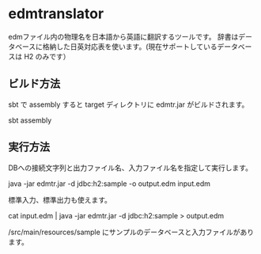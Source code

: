 edmtranslator
=============
edmファイル内の物理名を日本語から英語に翻訳するツールです。
辞書はデータベースに格納した日英対応表を使います。(現在サポートしているデータベースは H2 のみです）

ビルド方法
----------
sbt で assembly すると target ディレクトリに edmtr.jar がビルドされます。

  sbt assembly
  
実行方法
--------
DBへの接続文字列と出力ファイル名、入力ファイル名を指定して実行します。

  java -jar edmtr.jar -d jdbc:h2:sample -o output.edm input.edm
  
標準入力、標準出力も使えます。

  cat input.edm | java -jar edmtr.jar -d jdbc:h2:sample > output.edm
  
/src/main/resources/sample にサンプルのデータベースと入力ファイルがあります。
